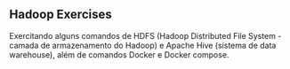 ## Hadoop Exercises

Exercitando alguns comandos de HDFS (Hadoop Distributed File System - camada de armazenamento do Hadoop) e Apache Hive (sistema de data warehouse), além de comandos Docker e Docker compose.
